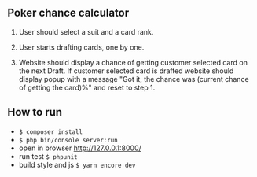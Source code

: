 ## Poker chance calculator

1. User should select a suit and a card rank.

2. User starts drafting cards, one by one.

3. Website should display a chance of getting customer selected card on the next Draft.
If customer selected card is drafted website should display popup with a message "Got it, the chance was
(current chance of getting the card)%" and reset to step 1.


## How to run

* `$ composer install`
* `$ php bin/console server:run`
* open in browser http://127.0.0.1:8000/
* run test `$ phpunit`
* build style and js `$ yarn encore dev`
